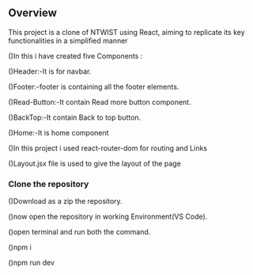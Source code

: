 ## Overview

This project is a clone of NTWIST using React, aiming to replicate its key functionalities in a simplified manner

()In this i have created five Components :

   ()Header:-It is for navbar.
   
   ()Footer:-footer is containing all the footer elements.
   
   ()Read-Button:-It contain Read more button component.
   
   ()BackTop:-It contain Back to top button.
   
   ()Home:-It is home component
   
()In this project i used react-router-dom for routing and Links

()Layout.jsx file is used to give the layout of  the page

### Clone the repository

()Download as a zip the repository.

()now open the repository in working Environment(VS Code).

()open terminal and run both the command.

()npm i

()npm run dev
